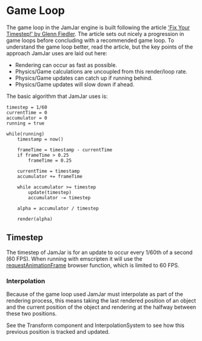 # Game Loop

The game loop in the JamJar engine is built following the article ['Fix Your Timestep!' by Glenn
Fiedler](https://gafferongames.com/post/fix_your_timestep/). The article sets out nicely a progression in game loops
before concluding with a recommended game loop. To understand the game loop better, read the article, but the key
points of the approach JamJar uses are laid out here:

- Rendering can occur as fast as possible.
- Physics/Game calculations are uncoupled from this render/loop rate.
- Physics/Game updates can catch up if running behind.
- Physics/Game updates will slow down if ahead.

The basic algorithm that JamJar uses is:

```
timestep = 1/60
currentTime = 0
accumulator = 0
running = true

while(running)
    timestamp = now()

    frameTime = timestamp - currentTime
    if frameTime > 0.25
        frameTime = 0.25

    currentTime = timestamp
    accumulator += frameTime

    while accumulator >= timestep
        update(timestep)
        accumulator -= timestep

    alpha = accumulator / timestep

    render(alpha)
```

## Timestep

The timestep of JamJar is for an update to occur every 1/60th of a second (60 FPS). When running with emscripten
it will use the [requestAnimationFrame] browser function, which is limited to 60 FPS.

### Interpolation

Because of the game loop used JamJar must interpolate as part of the rendering process, this means taking the last
rendered position of an object and the current position of the object and rendering at the halfway between these
two positions.

See the Transform component and InterpolationSystem to see how this previous position is tracked and updated.

[requestAnimationFrame]:https://developer.mozilla.org/en-US/docs/Web/API/window/requestAnimationFrame

